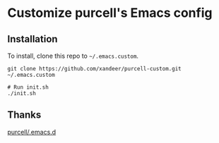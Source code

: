 # Customize purcell's Emacs config

## Installation

To install, clone this repo to `~/.emacs.custom`.

```
git clone https://github.com/xandeer/purcell-custom.git ~/.emacs.custom

# Run init.sh
./init.sh
```


## Thanks

[purcell/.emacs.d](https://github.com/purcell/emacs.d)
